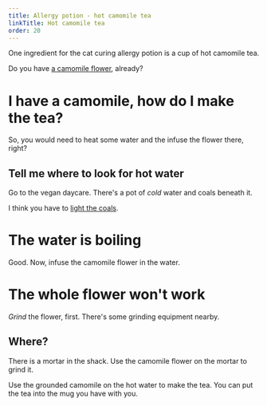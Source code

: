 ```yaml
---
title: Allergy potion - hot camomile tea
linkTitle: Hot camomile tea
order: 20
---
```


One ingredient for the cat curing allergy potion is a cup of hot camomile tea.

Do you have [a camomile flower](camomile.md), already?

# I have a camomile, how do I make the tea?
So, you would need to heat some water and the infuse the flower there, right?

## Tell me where to look for hot water
Go to the vegan daycare. There's a pot of _cold_ water and coals beneath it.

I think you have to [light the coals](../fire.md).

# The water is boiling
Good. Now, infuse the camomile flower in the water.

# The whole flower won't work
_Grind_ the flower, first. There's some grinding equipment nearby.

## Where?
There is a mortar in the shack. Use the camomile flower on the mortar to grind it.

Use the grounded camomile on the hot water to make the tea. You can put the tea into the mug you have with you.
